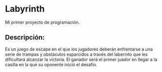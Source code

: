 # Labyrinth
Mi primer proyecto de programación.

## Descripción:
Es un juego de escape en el que los jugadores deberán enfrentarse a una serie de trampas y obstáculos esparcidos a través del laberinto que les dificultará alcanzar la victoria. El ganador será el primer juador en llegar a la casilla en la que su oponente inició el desafío.

